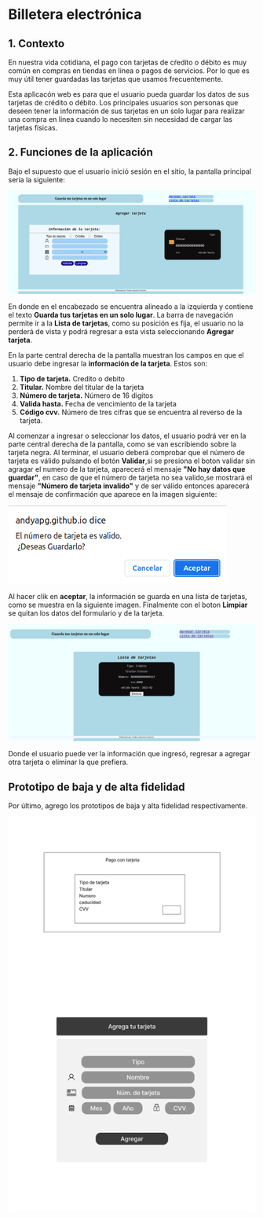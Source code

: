 # Billetera electrónica
## 1. Contexto
En nuestra vida cotidiana, el pago con tarjetas de cŕedito o débito es muy común en compras en tiendas en linea o pagos de servicios. Por lo que es muy útil tener guardadas las tarjetas que usamos frecuentemente.

Esta aplicacón web es para que el usuario pueda guardar los datos de  sus tarjetas de crédito o débito. Los principales usuarios son personas que deseen tener la información de sus tarjetas en un solo lugar para realizar una compra en linea cuando lo necesiten sin necesidad de cargar las tarjetas físicas.

## 2. Funciones de la aplicación

Bajo el supuesto que el usuario inició sesión en el sitio, la pantalla principal sería la siguiente:

![Pantalla principal](./src/imagenes/main.png)

En donde en el encabezado se encuentra alineado a la izquierda y contiene el texto **Guarda tus tarjetas en un solo lugar**. La barra de navegación permite ir a la **Lista de tarjetas**, como su posición es fija, el usuario no la perderá de vista y podrá regresar a esta vista seleccionando **Agregar tarjeta**. 

En la parte central derecha de la pantalla muestran los campos en que el usuario debe ingresar la **información de la tarjeta**. Estos son:
1. **Tipo de tarjeta.** Credito o debito
2. **Titular.** Nombre del titular de la tarjeta
3. **Número de tarjeta.** Número de 16 digitos
4. **Valida hasta.** Fecha de vencimiento de la tarjeta
5. **Código cvv.** Número de tres cifras que se encuentra al reverso de la tarjeta.

Al comenzar a ingresar o seleccionar los datos, el usuario podrá ver en la parte central derecha de la pantalla, como se van escribiendo  sobre la tarjeta negra. Al terminar, el usuario deberá comprobar que el número de tarjeta es válido pulsando el botón **Validar**,si se presiona el boton validar sin agragar el numero de la tarjeta, aparecerá el mensaje **"No hay datos que guardar"**, en caso de que el número de tarjeta no sea valido,se mostrará el mensaje **"Número de tarjeta invalido"** y de ser válido entonces aparecerá el mensaje de confirmación que aparece en la imagen siguiente:

![Mensaje de confirmación](./src/imagenes/confirmacion.png)

Al hacer clik en **aceptar**, la información se guarda en una lista de tarjetas, como se muestra en la siguiente imagen. Finalmente con el boton **Limpiar** se quitan los datos del formulario y de la tarjeta.

![Lista de tarjetas](./src/imagenes/listacc.png)

Donde el usuario puede ver la información que ingresó, regresar a agregar otra tarjeta o eliminar la que prefiera.

## Prototipo de baja y de alta fidelidad

Por último, agrego los prototipos de baja y alta fidelidad respectivamente.

![Prototipo de baja fidelidad](./src/imagenes/PrototipoBaja.png)
![Prototipo de alta fidelidad](./src/imagenes/PrototipoBN.png)


